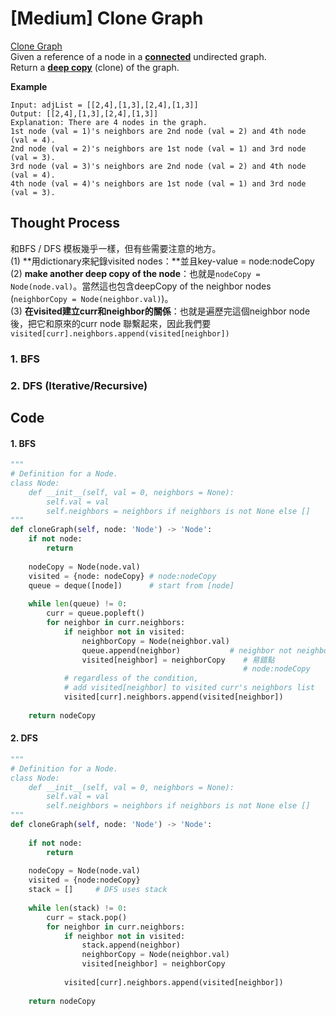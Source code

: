 # \[Medium\] Clone Graph

[Clone Graph](https://leetcode.com/problems/clone-graph/)  
Given a reference of a node in a [**connected**](https://en.wikipedia.org/wiki/Connectivity_%28graph_theory%29#Connected_graph) undirected graph.  
Return a [**deep copy**](https://en.wikipedia.org/wiki/Object_copying#Deep_copy) \(clone\) of the graph.

**Example**

```text
Input: adjList = [[2,4],[1,3],[2,4],[1,3]]
Output: [[2,4],[1,3],[2,4],[1,3]]
Explanation: There are 4 nodes in the graph.
1st node (val = 1)'s neighbors are 2nd node (val = 2) and 4th node (val = 4).
2nd node (val = 2)'s neighbors are 1st node (val = 1) and 3rd node (val = 3).
3rd node (val = 3)'s neighbors are 2nd node (val = 2) and 4th node (val = 4).
4th node (val = 4)'s neighbors are 1st node (val = 1) and 3rd node (val = 3).
```

## Thought Process

和BFS / DFS 模板幾乎一樣，但有些需要注意的地方。  
\(1\) **用dictionary來紀錄visited nodes：**並且key-value = node:nodeCopy  
\(2\) **make another deep copy of the node**：也就是`nodeCopy = Node(node.val)`。當然這也包含deepCopy of the neighbor nodes \(`neighborCopy = Node(neighbor.val)`\)。  
\(3\) **在visited建立curr和neighbor的關係**：也就是遍歷完這個neighbor node後，把它和原來的curr node 聯繫起來，因此我們要`visited[curr].neighbors.append(visited[neighbor])`

### 1. BFS

### 2. DFS \(Iterative/Recursive\)

## Code

#### 1. BFS

```python
"""
# Definition for a Node.
class Node:
    def __init__(self, val = 0, neighbors = None):
        self.val = val
        self.neighbors = neighbors if neighbors is not None else []
"""
def cloneGraph(self, node: 'Node') -> 'Node':
    if not node:
        return
    
    nodeCopy = Node(node.val)
    visited = {node: nodeCopy} # node:nodeCopy
    queue = deque([node])      # start from [node] 
    
    while len(queue) != 0:
        curr = queue.popleft()
        for neighbor in curr.neighbors:
            if neighbor not in visited:
                neighborCopy = Node(neighbor.val)
                queue.append(neighbor)           # neighbor not neighborCopy
                visited[neighbor] = neighborCopy    # 易錯點 
                                                    # node:nodeCopy     
            # regardless of the condition, 
            # add visited[neighbor] to visited curr's neighbors list
            visited[curr].neighbors.append(visited[neighbor])   
                     
    return nodeCopy
```

#### 2. DFS

```python
"""
# Definition for a Node.
class Node:
    def __init__(self, val = 0, neighbors = None):
        self.val = val
        self.neighbors = neighbors if neighbors is not None else []
"""
def cloneGraph(self, node: 'Node') -> 'Node':
    
    if not node:
        return
        
    nodeCopy = Node(node.val)
    visited = {node:nodeCopy}
    stack = []     # DFS uses stack
    
    while len(stack) != 0:
        curr = stack.pop()
        for neighbor in curr.neighbors:
            if neighbor not in visited:
                stack.append(neighbor)
                neighborCopy = Node(neighbor.val)
                visited[neighbor] = neighborCopy
            
            visited[curr].neighbors.append(visited[neighbor])
    
    return nodeCopy
    
```




